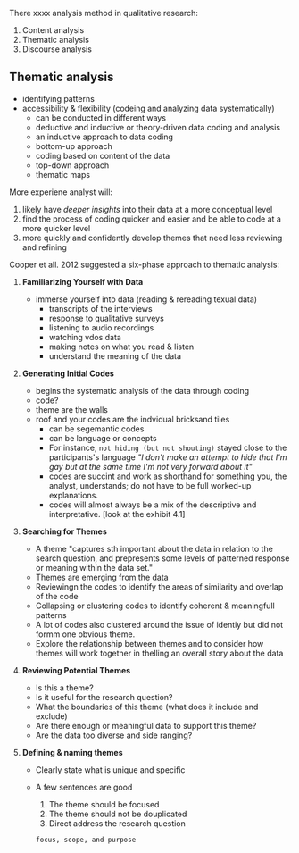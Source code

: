 There xxxx analysis method in qualitative research:
1. Content analysis
2. Thematic analysis
3. Discourse analysis

## Thematic analysis
- identifying patterns
- accessibility & flexibility (codeing and analyzing data systematically)
  - can be conducted in different ways
  - deductive and inductive or theory-driven data coding and analysis
  - an inductive approach to data coding
  - bottom-up approach
  - coding based on content of the data
  - top-down approach
  - thematic maps
 
More experiene analyst will:
  1. likely have _deeper insights_ into their data at a more conceptual level
  2. find the process of coding quicker and easier and be able to code at a more quicker level
  3. more quickly and confidently develop themes that need less reviewing and refining

Cooper et all. 2012 suggested a six-phase approach to thematic analysis: 
1. __Familiarizing Yourself with Data__
   - immerse yourself into data (reading & rereading texual data)
     - transcripts of the interviews
     - response to qualitative surveys
     - listening to audio recordings
     - watching vdos data
     - making notes on what you read & listen
     - understand the meaning of the data
2. __Generating Initial Codes__
   - begins the systematic analysis of the data through coding
   - code?
   - theme are the walls
   - roof and your codes are the indvidual bricksand tiles
     - can be segemantic codes
     - can be language or concepts
     - For instance, `not hiding (but not shouting)` stayed close to the participants's language _"I don't make an attempt to hide that I'm gay but at the same time I'm not very forward about it"_
     - codes are succint and work as shorthand for something you, the analyst, understands; do not have to be full worked-up explanations.
     - codes will almost always be a mix of the descriptive and interpretative. [look at the exhibit 4.1]
    
3. __Searching for Themes__
   - A theme "captures sth important about the data in relation to the search question, and prepresents some levels of patterned response or meaning within the data set."
   - Themes are emerging from the data
   - Reviewingn the codes to identify the areas of similarity and overlap of the code
   - Collapsing or clustering codes to identify coherent & meaningfull patterns
   - A lot of codes also clustered around the issue of identiy but did not formm one obvious theme. 
   - Explore the relationship between themes and to consider how themes will work together in thelling an overall story about the data
  
4. __Reviewing Potential Themes__
   - Is this a theme?
   - Is it useful for the research question?
   - What the boundaries of this theme (what does it include and exclude)
   - Are there enough or meaningful data to support this theme?
   - Are the data too diverse and side ranging?
  
5. __Defining & naming themes__
   - Clearly state what is unique and specific
   - A few sentences are good
     1. The theme should be focused
     2. The theme should not be douplicated
     3. Direct address the research question

     `focus, scope, and purpose`
   
    



  
